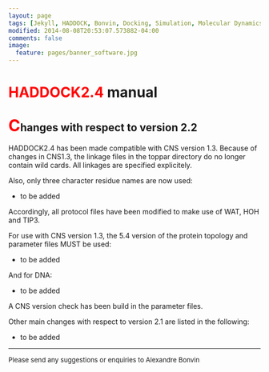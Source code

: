 ```yaml
---
layout: page
tags: [Jekyll, HADDOCK, Bonvin, Docking, Simulation, Molecular Dynamics, Structural Biology, Computational Biology, Modelling, Protein Structure]
modified: 2014-08-08T20:53:07.573882-04:00
comments: false
image:
  feature: pages/banner_software.jpg
---
```


# <font color="RED">HADDOCK2.4</font> manual

## <font size="+3" color="RED">C</font>hanges with respect to version 2.2

HADDOCK2.4 has been made compatible with CNS version 1.3\. Because of changes in CNS1.3, the linkage files in the toppar directory do no longer contain wild cards. All linkages are specified explicitely.

Also, only three character residue names are now used:

*   to be added

Accordingly, all protocol files have been modified to make use of WAT, HOH and TIP3.

For use with CNS version 1.3, the 5.4 version of the protein topology and parameter files MUST be used:

*   to be added

And for DNA:

*   to be added

A CNS version check has been build in the parameter files.

Other main changes with respect to version 2.1 are listed in the following:

*   to be added


* * *

<font size="-1">Please send any suggestions or enquiries to Alexandre Bonvin</font>
